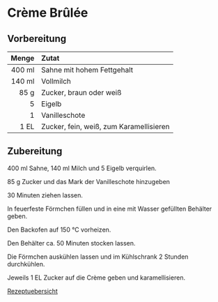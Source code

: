 # Crème Brûlée

## Vorbereitung

|  Menge | Zutat                                   |
| ------:|:--------------------------------------- |
| 400 ml | Sahne mit hohem Fettgehalt              |
| 140 ml | Vollmilch                               |
|   85 g | Zucker, braun oder weiß                 |
|      5 | Eigelb                                  |
|      1 | Vanilleschote                           |
|   1 EL | Zucker, fein, weiß, zum Karamellisieren |

## Zubereitung

400 ml Sahne, 140 ml Milch und 5 Eigelb verquirlen.

85 g Zucker und das Mark der Vanilleschote hinzugeben

30 Minuten ziehen lassen.

In feuerfeste Förmchen füllen und in eine mit Wasser gefüllten Behälter geben.

Den Backofen auf 150 °C vorheizen.

Den Behälter ca. 50 Minuten stocken lassen. 

Die Förmchen auskühlen lassen und im Kühlschrank 2 Stunden durchkühlen.

Jeweils 1 EL Zucker auf die Crème geben und karamellisieren.

[Rezeptuebersicht](./Rezeptuebersicht.md)
